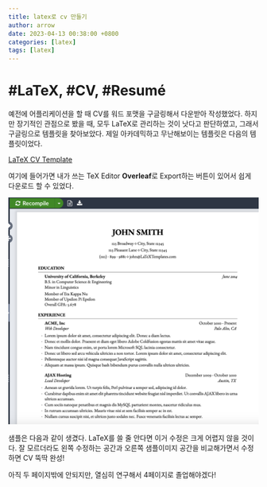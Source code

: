 ```yaml
---
title: latex로 cv 만들기
author: arrow
date: 2023-04-13 00:38:00 +0800
categories: [latex]
tags: [latex]
---
```


# #LaTeX, #CV, #Resumé

예전에 어플리케이션을 할 때 CV를 워드 포맷을 구글링해서 다운받아 작성했었다. 하지만 장기적인 관점으로 봤을 때, 모두 LaTeX로 관리하는 것이 낫다고 판단하였고, 그래서 구글링으로 템플릿을 찾아보았다. 제일 아카데믹하고 무난해보이는 템플릿은 다음의 템플릿이었다.

[LaTeX CV Template](https://www.latextemplates.com/template/medium-length-professional-cv)

여기에 들어가면 내가 쓰는 TeX Editor **Overleaf**로 Export하는 버튼이 있어서 쉽게 다운로드 할 수 있었다.

![enter image description here](https://raw.githubusercontent.com/arrow-economist/arrow-economist.github.io/master/images/CVTemplate1.png)

샘플은 다음과 같이 생겼다. LaTeX를 쓸 줄 안다면 이거 수정은 크게 어렵지 않을 것이다. 잘 모르더라도 왼쪽 수정하는 공간과 오른쪽 샘플이미지 공간을 비교해가면서 수정하면 CV 뚝딱 완성!

아직 두 페이지밖에 안되지만, 열심히 연구해서 4페이지로 졸업해야겠다!

<!--stackedit_data:
eyJoaXN0b3J5IjpbLTEwMDgyODY1NTRdfQ==
-->
